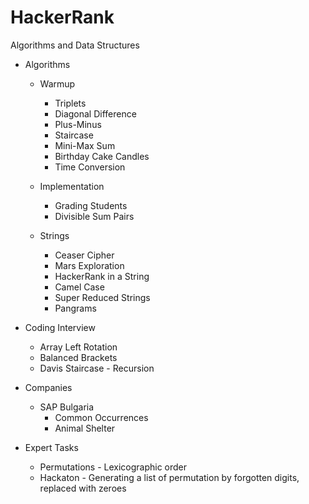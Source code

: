 # HackerRank
Algorithms and Data Structures

* Algorithms 
  * Warmup
  
    * Triplets
    * Diagonal Difference
    * Plus-Minus
    * Staircase
    * Mini-Max Sum
    * Birthday Cake Candles
    * Time Conversion

  * Implementation
  
    * Grading Students
    * Divisible Sum Pairs
   
  * Strings
  
    * Ceaser Cipher
    * Mars Exploration
    * HackerRank in a String
    * Camel Case
    * Super Reduced Strings
    * Pangrams

* Coding Interview
  * Array Left Rotation
  * Balanced Brackets
  * Davis Staircase - Recursion
  
* Companies

  * SAP Bulgaria
    * Common Occurrences
    * Animal Shelter

* Expert Tasks
  * Permutations - Lexicographic order
  * Hackaton - Generating a list of permutation by forgotten digits, replaced with zeroes
